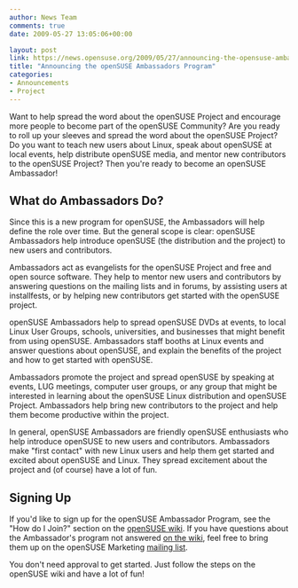 ```yaml
---
author: News Team
comments: true
date: 2009-05-27 13:05:06+00:00

layout: post
link: https://news.opensuse.org/2009/05/27/announcing-the-opensuse-ambassadors-program/
title: "Announcing the openSUSE Ambassadors Program"
categories:
- Announcements
- Project
---
```

Want to help spread the word about the openSUSE Project and encourage more people to become part of the openSUSE Community? Are you ready to roll up your sleeves and spread the word about the openSUSE Project? Do you want to teach new users about Linux, speak about openSUSE at local events, help distribute openSUSE media, and mentor new contributors to the openSUSE Project? Then you're ready to become an openSUSE Ambassador!


## What do Ambassadors Do?


Since this is a new program for openSUSE, the Ambassadors will help define the role over time. But the general scope is clear: openSUSE Ambassadors help introduce openSUSE (the distribution and the project) to new users and contributors.

Ambassadors act as evangelists for the openSUSE Project and free and open source software. They help to mentor new users and contributors by answering questions on the mailing lists and in forums, by assisting users at installfests, or by helping new contributors get started with the openSUSE project.

openSUSE Ambassadors help to spread openSUSE DVDs at events, to local Linux User Groups, schools, universities, and businesses that might benefit from using openSUSE. Ambassadors staff booths at Linux events and answer questions about openSUSE, and explain the benefits of the project and how to get started with openSUSE.

Ambassadors promote the project and spread openSUSE by speaking at events, LUG meetings, computer user groups, or any group that might be interested in learning about the openSUSE Linux distribution and openSUSE Project. Ambassadors help bring new contributors to the project and help them become productive within the project.

In general, openSUSE Ambassadors are friendly openSUSE enthusiasts who help introduce openSUSE to new users and contributors. Ambassadors make "first contact" with new Linux users and help them get started and excited about openSUSE and Linux. They spread excitement about the project and (of course) have a lot of fun.


## Signing Up


If you'd like to sign up for the openSUSE Ambassador Program, see the "How do I Join?" section on the [openSUSE wiki](http://en.opensuse.org/Ambassador#How_do_I_join.3F). If you have questions about the Ambassador's program not answered [on the wiki](http://en.opensuse.org/Ambassador#openSUSE_Ambassador_FAQ), feel free to bring them up on the openSUSE Marketing [mailing list](http://en.opensuse.org/Mailing_Lists).

You don't need approval to get started. Just follow the steps on the openSUSE wiki and have a lot of fun!		
